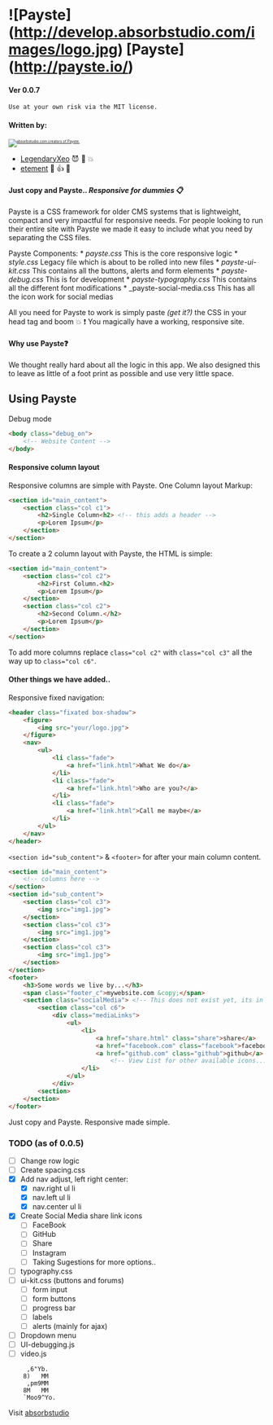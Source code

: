 # ![Payste] (http://develop.absorbstudio.com/images/logo.jpg) [Payste] (http://payste.io/) 
#### Ver 0.0.7

`Use at your own risk via the MIT license.`

#### Written by: 

<section>
    <p style="font-size:0.5em">
        <a href="http://absorbstudio.com/">
            <img src="http://develop.absorbstudio.com/images/abColorLogo.png" alt="absorbstudio.com creators of Payste.">
        </a>
    </p>
</section>

* [LegendaryXeo](http://github.com/xeodee) :smiling_imp: :purple_heart: :boom:
* [etement](http://github.com/absorbstudio) :facepunch: :+1: :camel: 

#### Just copy and Payste.. *Responsive for dummies* :clipboard:

Payste is a CSS framework for older CMS systems that is lightweight, compact and very impactful for responsive needs. For people looking to run their entire site with Payste we made it easy to include what you need by separating the CSS files.

Payste Components:
    * _payste.css_ This is the core responsive logic
    * _style.css_ Legacy file which is about to be rolled into new files
	* _payste-ui-kit.css_ This contains all the buttons, alerts and form elements
	* _payste-debug.css_ This is for development
	* _payste-typography.css_ This contains all the different font modifications
	* _payste-social-media.css This has all the icon work for social medias

All you need for Payste to work is simply paste *(get it?)* the CSS in your head tag and boom :boom: :exclamation: You magically have a working, responsive site. 

#### Why use Payste:question:

We thought really hard about all the logic in this app. We also designed this to leave as little of a foot print as possible and use very little space.

## Using Payste

Debug mode
```html
<body class="debug_on">
    <!-- Website Content -->
</body>
```

#### Responsive column layout

Responsive columns are simple with Payste.
One Column layout Markup:
```html
<section id="main_content">
    <section class="col c1">
        <h2>Single Column<h2> <!-- this adds a header -->
        <p>Lorem Ipsum</p>
    </section>
</section>
```

To create a 2 column layout with Payste, the HTML is simple:
```html
<section id="main_content">
    <section class="col c2">
        <h2>First Column.<h2> 
        <p>Lorem Ipsum</p>
    </section>
    <section class="col c2">
        <h2>Second Column.</h2>
        <p>Lorem Ipsum</p>
    </section>
</section> 
```

To add more columns replace `class="col c2"` with `class="col c3"` all the way up to `class="col c6"`.

#### Other things we have added..

Responsive fixed navigation:
```html
<header class="fixated box-shadow">
    <figure>
        <img src="your/logo.jpg">
    </figure>
    <nav>
        <ul>
            <li class="fade">
                <a href="link.html">What We do</a>
            </li>
            <li class="fade">
                <a href="link.html">Who are you?</a>
            </li>
            <li class="fade">
                <a href="link.html">Call me maybe</a>
            </li>
        </ul>
    </nav>
</header>
```

`<section id="sub_content">` & `<footer>` for after your main column content.
```html
<section id="main_content">
    <!-- columns here -->
</section>
<section id="sub_content">
    <section class="col c3">
        <img src="img1.jpg">
    </section>
    <section class="col c3">
        <img src="img1.jpg">
    </section>
    <section class="col c3">
        <img src="img1.jpg">
    </section>
</section>
<footer>
    <h3>Some words we live by...</h3>
    <span class="footer_c">mywebsite.com &copy;</span>
    <section class="socialMedia"> <!-- This does not exist yet, its in the TODO list. -->
        <section class="col c6">
            <div class="mediaLinks">
                <ul>
                    <li>
                        <a href="share.html" class="share">share</a>
                        <a href="facebook.com" class="facebook">facebook</a>
                        <a href="github.com" class="github">github</a>
                            <!-- View List for other available icons... -->
                    </li>
                </ul>
            </div>
        <section>
    </section>
</footer>
```

Just copy and Payste. Responsive made simple.

### TODO (as of 0.0.5) 
- [ ] Change row logic
- [ ] Create spacing.css
- [x] Add nav adjust, left right center: 
    - [x] nav.right ul li 
    - [x] nav.left ul li
    - [x] nav.center ul li
- [x] Create Social Media share link icons
    - [ ] FaceBook
    - [ ] GitHub
    - [ ] Share
    - [ ] Instagram
    - [ ] Taking Sugestions for more options..
- [ ] typography.css
- [ ] ui-kit.css (buttons and forums)
    - [ ] form input
    - [ ] form buttons
    - [ ] progress bar
    - [ ] labels
    - [ ] alerts (mainly for ajax)
- [ ] Dropdown menu 
- [ ] UI-debugging.js
- [ ] video.js

```
	 ,6"Yb.  
	8)   MM  
	 ,pm9MM  
	8M   MM  
	`Moo9^Yo.
```
Visit [absorbstudio](http://absorbstudio.com)
